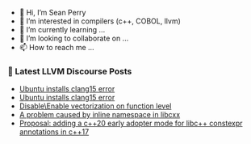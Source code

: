- 👋 Hi, I’m Sean Perry
- 👀 I’m interested in compilers (c++, COBOL, llvm)
- 🌱 I’m currently learning ...
- 💞️ I’m looking to collaborate on ...
- 📫 How to reach me ...

<!---
s66perry/s66perry is a ✨ special ✨ repository because its `README.md` (this file) appears on your GitHub profile.
You can click the Preview link to take a look at your changes.
--->
### 📕 Latest LLVM Discourse Posts

<!-- DISCOURSE-LLVM:START -->
- [Ubuntu installs clang15 error](https://discourse.llvm.org/t/ubuntu-installs-clang15-error/66563#post_2)
- [Ubuntu installs clang15 error](https://discourse.llvm.org/t/ubuntu-installs-clang15-error/66563#post_1)
- [Disable\Enable vectorization on function level](https://discourse.llvm.org/t/disable-enable-vectorization-on-function-level/66559#post_1)
- [A problem caused by inline namespace in libcxx](https://discourse.llvm.org/t/a-problem-caused-by-inline-namespace-in-libcxx/66485#post_10)
- [Proposal: adding a c++20 early adopter mode for libc++ constexpr annotations in c++17](https://discourse.llvm.org/t/proposal-adding-a-c-20-early-adopter-mode-for-libc-constexpr-annotations-in-c-17/66446#post_11)
<!-- DISCOURSE-LLVM:END -->
